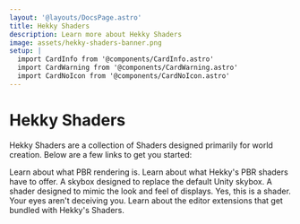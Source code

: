 ```yaml
---
layout: '@layouts/DocsPage.astro'
title: Hekky Shaders
description: Learn more about Hekky Shaders
image: assets/hekky-shaders-banner.png
setup: | 
  import CardInfo from '@components/CardInfo.astro'
  import CardWarning from '@components/CardWarning.astro'
  import CardNoIcon from '@components/CardNoIcon.astro'
---
```

# Hekky Shaders

Hekky Shaders are a collection of Shaders designed primarily for world creation. Below are a few links to get you started:

<CardNoIcon title="What is PBR?" href="/en/shaders/understanding-pbr/what-is-pbr">
Learn about what PBR rendering is.
</CardNoIcon>

<CardNoIcon title="What is Hekky PBR?" href="/en/shaders/hekky-pbr/what-is-hekky-pbr">
Learn about what Hekky's PBR shaders have to offer.
</CardNoIcon>

<CardNoIcon title="Hekky Atmosphere" href="/en/shaders/hekky-atmosphere/what-is-hekky-atmosphere">
A skybox designed to replace the default Unity skybox.
</CardNoIcon>

<CardNoIcon title="Hekky Display" href="/en/shaders/hekky-display/what-is-hekky-display">
A shader designed to mimic the look and feel of displays.
</CardNoIcon>

<CardNoIcon title="Who Asked" href="/en/shaders/who-asked">
Yes, this is a shader. Your eyes aren't deceiving you.
</CardNoIcon>

<CardNoIcon title="Editor Extensions" href="/en/shaders/misc/editor-extensions">
Learn about the editor extensions that get bundled with Hekky's Shaders.
</CardNoIcon>